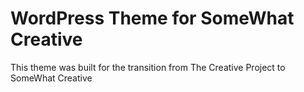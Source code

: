 # WordPress Theme for SomeWhat Creative 
This theme was built for the transition from The Creative Project to SomeWhat Creative
